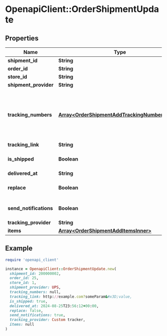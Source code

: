 # OpenapiClient::OrderShipmentUpdate

## Properties

| Name | Type | Description | Notes |
| ---- | ---- | ----------- | ----- |
| **shipment_id** | **String** | Shipment id indicates the number of delivery |  |
| **order_id** | **String** | Defines the order that will be updated | [optional] |
| **store_id** | **String** | Store Id | [optional] |
| **shipment_provider** | **String** | Defines company name that provide tracking of shipment | [optional] |
| **tracking_numbers** | [**Array&lt;OrderShipmentAddTrackingNumbersInner&gt;**](OrderShipmentAddTrackingNumbersInner.md) | Defines shipment&#39;s tracking numbers that have to be added&lt;/br&gt; How set tracking numbers to appropriate carrier:&lt;ul&gt;&lt;li&gt;tracking_numbers[]&#x3D;a2c.demo1,a2c.demo2 - set default carrier&lt;/li&gt;&lt;li&gt;tracking_numbers[&lt;b&gt;carrier_id&lt;/b&gt;]&#x3D;a2c.demo - set appropriate carrier&lt;/li&gt;&lt;/ul&gt;To get the list of carriers IDs that are available in your store, use the &lt;a href &#x3D; \&quot;https://api2cart.com/docs/#/cart/CartInfo\&quot;&gt;cart.info&lt;/a &gt; method | [optional] |
| **tracking_link** | **String** | Defines custom tracking link | [optional] |
| **is_shipped** | **Boolean** | Defines shipment&#39;s status | [optional][default to true] |
| **delivered_at** | **String** | Defines the date of delivery | [optional] |
| **replace** | **Boolean** | Allows rewrite tracking numbers | [optional][default to true] |
| **send_notifications** | **Boolean** | Send notifications to customer after order was created | [optional][default to false] |
| **tracking_provider** | **String** | Defines name of the company which provides shipment tracking | [optional] |
| **items** | [**Array&lt;OrderShipmentAddItemsInner&gt;**](OrderShipmentAddItemsInner.md) | Defines items in the order that will be shipped | [optional] |

## Example

```ruby
require 'openapi_client'

instance = OpenapiClient::OrderShipmentUpdate.new(
  shipment_id: 200000002,
  order_id: 25,
  store_id: 1,
  shipment_provider: UPS,
  tracking_numbers: null,
  tracking_link: http://example.com?someParam&#x3D;value,
  is_shipped: true,
  delivered_at: 2024-08-25T23:56:12+00:00,
  replace: false,
  send_notifications: true,
  tracking_provider: Custom tracker,
  items: null
)
```

